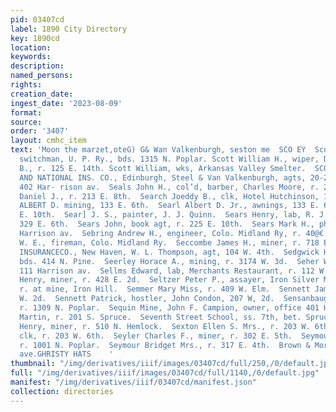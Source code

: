 ```yaml
---
pid: 03407cd
label: 1890 City Directory
key: 1890cd
location: 
keywords: 
description: 
named_persons: 
rights: 
creation_date: 
ingest_date: '2023-08-09'
format: 
source: 
order: '3407'
layout: cmhc_item
text: 'Moon the marzet,oteG) G& Wan Valkenburgh, seston me  SCO EY  Scott Wesley,
  switchman, U. P. Ry., bds. 1315 N. Poplar. Scott William H., wiper, D. & R. G. R.
  B., r. 125 E. 14th. Scott William, wks, Arkansas Valley Smelter.  SCOTTISH UNION
  AND NATIONAL INS. CO., Edinburgh, Steel & Van Valkenburgh, agts, 20-21 Boston Blk,
  402 Har- rison av.  Seals John H., col’d, barber, Charles Moore, r. 213 W. 6th.  Seaman
  Daniel J., r. 213 E. 8th.  Search Joeddy B., clk, Hotel Hutchinson, 123 E. 4th.  SEARL
  ALBERT D. mining, 133 E. 6th.  Searl Albert D. Jr., awnings, 133 E. 6th, r. 211
  E. 10th.  Sear] J. S., painter, J. J. Quinn.  Sears Henry, lab, R. J. Donnen, r.
  329 E. 6th.  Sears John, book agt, r. 225 E. 10th.  Sears Mark H., physician, 523
  Harrison av.  Sebring Andrew H., engineer, Colo. Midland Ry, r. 40@€ W. 4th.  Sebring
  W. E., fireman, Colo. Midland Ry.  Seccombe James H., miner, r. 718 E. 9th.  SECURITY
  INSURANCECO., New Haven, W. L. Thompson, agt, 104 W. 4th.  Sedgwick Henry, miner,
  bds. 414 N. Pine.  Seerley Horace A., mining, r. 3174 W. 3d.  Seher William, saloon,
  111 Harrison av.  Sellms Edward, lab, Merchants Restaurant, r. 112 W. 4th.  Seltzer
  Henry, miner, r. 428 E. 2d.  Seltzer Peter P., assayer, Iron Silver Mining Co.,
  r. at mine, Iron Hill.  Semmer Mary Miss, r. 409 W. Elm.  Sennett James, r. 302
  W. 2d.  Sennett Patrick, hostler, John Condon, 207 W, 2d.  Sensanbaugher Annie Miss,
  r. 1309 N. Poplar.  Sequin Mine, John F. Campion, owner, office 401 Harrison av.  Setzer
  Martin, r. 201 S. Spruce.  Seventh Street School, ss. 7th, bet. Spruce and Pine.  Severson
  Henry, miner, r. 510 N. Hemlock.  Sexton Ellen S. Mrs., r. 203 W. 6th.  Sexton John,
  clk, r. 203 W. 6th.  Seyler Charles F., miner, r. 302 E. 5th.  Seymour Arthur M.,
  r. 1001 N. Poplar.  Seymour Bridget Mrs., r. 317 E. 4th.  Brown & Morgan, 13 sarsoca
  ave.GHRISTY HATS    '
thumbnail: "/img/derivatives/iiif/images/03407cd/full/250,/0/default.jpg"
full: "/img/derivatives/iiif/images/03407cd/full/1140,/0/default.jpg"
manifest: "/img/derivatives/iiif/03407cd/manifest.json"
collection: directories
---
```

